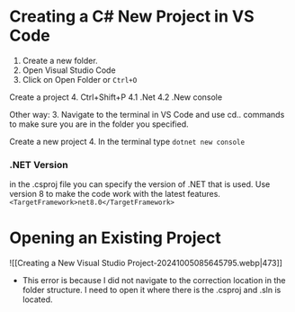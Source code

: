 # Creating a C# New Project in VS Code
1. Create a new folder.
2. Open Visual Studio Code
3. Click on Open Folder or `Ctrl+O`

Create a project
4. Ctrl+Shift+P
4.1 .Net
4.2 .New console

Other way:
3. Navigate to the terminal in VS Code and use cd.. commands to make sure you are in the folder you specified.

Create a new project
4.  In the terminal type `dotnet new console`


### .NET Version
in the .csproj file you can specify the version of .NET that is used. Use version 8 to make the code work with the latest features.
`<TargetFramework>net8.0</TargetFramework>`


# Opening an Existing Project

![[Creating a New Visual Studio Project-20241005085645795.webp|473]]

- This error is because I did not navigate to the correction location in the folder structure. I need to open it where there is the .csproj and .sln is located.